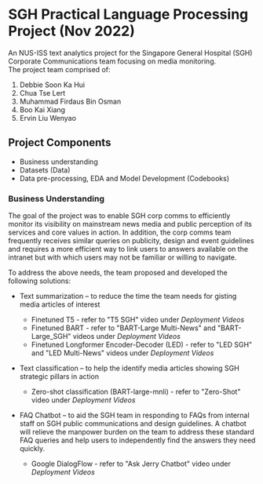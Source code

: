 # SGH Practical Language Processing Project (Nov 2022)
An NUS-ISS text analytics project for the Singapore General Hospital (SGH) Corporate Communications team focusing on media monitoring.<br>
The project team comprised of:
1. Debbie Soon Ka Hui
2. Chua Tse Lert
3. Muhammad Firdaus Bin Osman
4. Boo Kai Xiang
5. Ervin Liu Wenyao

##  Project Components
*   Business understanding
*   Datasets (Data)
*   Data pre-processing, EDA and Model Development (Codebooks)

### Business Understanding
The goal of the project was to enable SGH corp comms to efficiently monitor its visibility on mainstream news media and public perception of its services and core values in action. In addition, the corp comms team frequently receives similar queries on publicity, design and event guidelines and requires a more efficient way to link users to answers available on the intranet but with which users may not be familiar or willing to navigate. <br>

To address the above needs, the team proposed and developed the following solutions:
*   Text summarization – to reduce the time the team needs for gisting media articles of interest
    - Finetuned T5 - refer to "T5 SGH" video under *Deployment Videos*
    - Finetuned BART - refer to "BART-Large Multi-News" and "BART-Large_SGH" videos under *Deployment Videos*
    - Finetuned Longformer Encoder-Decoder (LED) - refer to "LED SGH" and "LED Multi-News" videos under *Deployment Videos*

*   Text classification – to help the identify media articles showing SGH strategic pillars in action
    - Zero-shot classification (BART-large-mnli) - refer to "Zero-Shot" video under *Deployment Videos*
  
*   FAQ Chatbot – to aid the SGH team in responding to FAQs from internal staff on SGH public communications and design guidelines. A chatbot will relieve the manpower burden on the team to address these standard FAQ queries and help users to independently find the answers they need quickly.
    - Google DialogFlow - refer to "Ask Jerry Chatbot" video under *Deployment Videos*
